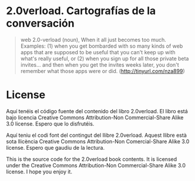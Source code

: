 2.0verload. Cartografías de la conversación
===========================================

>web 2.0-verload (noun), When it all just becomes too much. Examples: (1) when you get bombarded with so many kinds of web apps that are supposed to be useful that you can't keep up with what's really useful, or (2) when you sign up for all those private beta invites... and then when you get the invites weeks later, you don't remember what those apps were or did. (http://tinyurl.com/nza899)

License 
=======

Aquí tenéis el código fuente del contenido del libro 2.0verload. El libro está bajo licencia Creative Commons Attribution-Non Commercial-Share Alike 3.0 license. Espero que lo disfrutéis.

Aquí teniu el codi font del contingut del llibre 2.0verload. Aquest llibre està sota llicència Creative Commons Attribution-Non Comercial-Share Alike 3.0 license. Espero que gaudiu de la lectura.

This is the source code for the 2.0verload book contents. It is licensed under the Creative Commons Attribution-Non Commercial-Share Alike 3.0 license. I hope you enjoy it.

